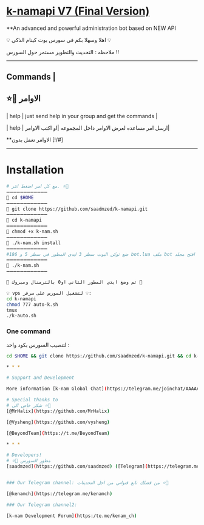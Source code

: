 # [k-namapi V7 (Final Version)](https://telegram.me/saad7m)

**An advanced and powerful administration bot based on NEW API

💡 اهلا وسهلا بكم في سورس بوت كينام الذكي 💡

ملاحظه : التحديث والتطوير مستمر حول السورس ‼️

* * *

## Commands |
## ⭐️💎 الاوامر
| help | just send help in your group and get the commands |

| help | ارسل امر مساعده لعرض الاوامر داخل المجموعه |او اكتب الاوامر|

**الاوامر تعمل بدون [!/#]

* * *

# Installation
```sh
# مع كل امر اضغط انتر. ⭐️💎
➖➖➖➖➖➖➖➖➖➖➖➖
🔹 cd $HOME
➖➖➖➖➖➖➖➖➖➖➖➖
🔹 git clone https://github.com/saadmzed/k-namapi.git
➖➖➖➖➖➖➖➖➖➖➖➖
🔹 cd k-namapi
➖➖➖➖➖➖➖➖➖➖➖➖
🔹 chmod +x k-nam.sh
➖➖➖➖➖➖➖➖➖➖➖➖
🔹 ./k-nam.sh install
➖➖➖➖➖➖➖➖➖➖➖➖
#ضع توكن البوت سطر 3 ايدي المطور في سطر 5 و 186 bot.lua ملف bot افتح مجلد 
➖➖➖➖➖➖➖➖➖➖➖➖
🔹 ./k-nam.sh 
➖➖➖➖➖➖➖➖➖➖➖➖

💎 ثم وضع ايدي المطور الثاني او0 بالترمنال ومبروك 💎

💡 vps لتشغيل السورس على سرفر 💡:
cd k-namapi
chmod 777 auto-k.sh
tmux
./k-auto.sh
```
### One command
لتنصيب السورس بكود واحد  :
```sh
cd $HOME && git clone https://github.com/saadmzed/k-namapi.git && cd k-namapi && chmod +x k-nam.sh && ./k-nam.sh install && ./k-nam.sh

* * *

# Support and Development

More information [k-nam Global Chat](https://telegram.me/joinchat/AAAAAD25mIzUH_IQvF8HsQ) كروب الدعم 

# Special thanks to
# شكر خاص الى ⭐️💎
[@MrHalix](https://github.com/MrHalix)

[@Vysheng](https://github.com/vysheng)

[@BeyondTeam](https://t.me/BeyondTeam)

* * *

# Developers!
# ⭐️💎 مطور السورس
[saadmzed](https://github.com/saadmzed) ([Telegram](https://telegram.me/saad7m))


### Our Telegram channel: من قضلك تابع قنواتي من اجل التحديثات ⭐️💎

[@kenamch](https://telegram.me/kenamch)

### Our Telegram channel2:

[k-nam Development Forum](https:/te.me/kenam_ch)
